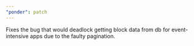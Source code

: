 ```yaml
---
"ponder": patch
---
```


Fixes the bug that would deadlock getting block data from db for event-intensive apps due to the faulty pagination.
